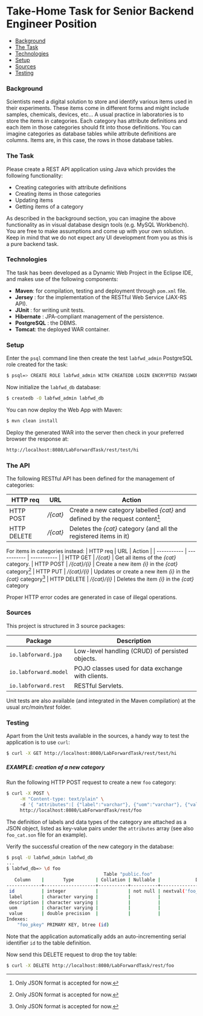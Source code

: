 # Take-Home Task for Senior Backend Engineer Position
* [Background](#background)
* [The Task](#the-task)
* [Technologies](#technologies)
* [Setup](#setup)
* [Sources](#sources)
* [Testing](#testing)

### Background
Scientists need a digital solution to store and identify various items used in their experiments.
These items come in different forms and might include samples, chemicals, devices, etc...
A usual practice in laboratories is to store the items in categories. Each category has attribute
definitions and each item in those categories should fit into those definitions. You can imagine
categories as database tables while attribute definitions are columns. Items are, in this case, the
rows in those database tables.

### The Task
Please create a REST API application using Java which provides the following functionality:

- Creating categories with attribute definitions
- Creating items in those categories
- Updating items
- Getting items of a category

As described in the background section, you can imagine the above functionality as in visual
database design tools (e.g. MySQL Workbench). You are free to make assumptions and come
up with your own solution. Keep in mind that we do not expect any UI development from you as
this is a pure backend task.

### Technologies

The task has been developed as a Dynamic Web Project in the Eclipse IDE, and makes
use of the following components:

- **Maven**: for compilation, testing and deployment through `pom.xml` file.
- **Jersey** : for the implementation of the RESTful Web Service (JAX-RS API).
- **JUnit** : for writing unit tests.
- **Hibernate** : JPA-compliant management of the persistence.
- **PostgreSQL** : the DBMS.
-  **Tomcat**: the deployed WAR container.

### Setup

Enter the `psql` command line then create the test `labfwd_admin` PostgreSQL role created for the task: 
```sh
$ psql=> CREATE ROLE labfwd_admin WITH CREATEDB LOGIN ENCRYPTED PASSWORD 'labfwd';
```

Now initialize the `labfwd_db` database:
```sh
$ createdb -O labfwd_admin labfwd_db
```

You can now deploy the Web App with Maven:
```sh
$ mvn clean install
```

Deploy the generated WAR into the server then check in your preferred browser the response at:
```sh
http://localhost:8080/LabForwardTask/rest/test/hi
```

### The API

The following RESTful API has been defined for the management of categories:

| HTTP req  | URL | Action |
| ----------- | ----------- | ----------- |
| HTTP POST | */{cat}* | Create a new category labelled *{cat}* and defined by the request content[^1] 
| HTTP DELETE | */{cat}* | Deletes the *{cat}* category (and all the registered items in it)

For items in categories instead:
| HTTP req  | URL | Action |
| ----------- | ----------- | ----------- |
| HTTP GET  | */{cat}* | Get all items of the *{cat}* category.
| HTTP POST | */{cat}/{i}* | Create a new item *{i}* in the *{cat}* category[^1] 
| HTTP PUT | */{cat}/{i}* | Updates or create a new item *{i}* in the *{cat}* category[^1] 
| HTTP DELETE | */{cat}/{i}* | Deletes the item *{i}* in the *{cat}* category

Proper HTTP error codes are generated in case of illegal operations.

### Sources

This project is structured in 3 source packages:

| Package     | Description |
| ----------- | ----------- |
| `io.labforward.jpa`  | Low-level handling (CRUD) of persisted objects. |
| `io.labforward.model`| POJO classes used for data exchange with clients. |
| `io.labforward.rest` | RESTful Servlets. |

Unit tests are also available (and integrated in the Maven compilation) at the usual *src/main/test* folder.

### Testing

Apart from the Unit tests available in the sources, a handy way to test the application is to 
use `curl`:

```sh
$ curl -X GET http://localhost:8080/LabForwardTask/rest/test/hi
```

##### EXAMPLE: creation of a new category

Run the following HTTP POST request to create a new `foo` category:

```sh
$ curl -X POST \
     -H "Content-type: text/plain" \ 
     -d '{ "attributes":[ {"label":"varchar"}, {"uom":"varchar"}, {"value":"float8"} ] }' \
     http://localhost:8080/LabForwardTask/rest/foo
```

The definition of labels and data types of the category are attached as a JSON object, listed as key-value 
pairs under the `attributes` array (see also `foo_cat.son` file for an example).

Verify the successful creation of the new category in the database:
```sh
$ psql -U labfwd_admin labfwd_db
...
$ labfwd_db=> \d foo
                                    Table "public.foo"
   Column    |       Type        | Collation | Nullable |             Default             
-------------+-------------------+-----------+----------+---------------------------------
 id          | integer           |           | not null | nextval('foo_id_seq'::regclass)
 label       | character varying |           |          | 
 description | character varying |           |          | 
 uom         | character varying |           |          | 
 value       | double precision  |           |          | 
Indexes:
    "foo_pkey" PRIMARY KEY, btree (id)
```

Note that the application automatically adds an auto-incrementing serial identifier `id` to the
table definition.

Now send this DELETE request to drop the toy table:

```sh
$ curl -X DELETE http://localhost:8080/LabForwardTask/rest/foo
```

[^1]: Only JSON format is accepted for now.


